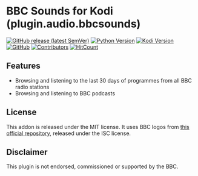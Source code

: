 BBC Sounds for Kodi (plugin.audio.bbcsounds)
============================================

[![GitHub release (latest SemVer)](https://img.shields.io/github/v/release/jonjomckay/kodi-addon-bbcsounds)](https://github.com/jonjomckay/kodi-addon-bbcsounds/blob/master/README.md) 
[![Python Version](https://img.shields.io/badge/python-2.7-blue)](https://kodi.tv/article/attention-addon-developers-migration-python-3)
[![Kodi Version](https://img.shields.io/badge/kodi-18%20%2B-blue)](https://kodi.tv/)
[![GitHub](https://img.shields.io/github/license/jonjomckay/kodi-addon-bbcsounds?style=flat)](https://opensource.org/licenses/MIT)
[![Contributors](https://img.shields.io/github/contributors/jonjomckay/kodi-addon-bbcsounds.svg)](https://github.com/jonjomckay/kodi-addon-bbcsounds/graphs/contributors)
[![HitCount](http://hits.dwyl.com/jonjomckay/kodi-addon-bbcsounds.svg)](http://hits.dwyl.com/jonjomckay/kodi-addon-bbcsounds)

## Features

* Browsing and listening to the last 30 days of programmes from all BBC radio stations
* Browsing and listening to BBC podcasts

## License

This addon is released under the MIT license. It uses BBC logos from [this official repository](https://github.com/bbc/rmp-shared-assets), released under the ISC license.

## Disclaimer

This plugin is not endorsed, commissioned or supported by the BBC.
